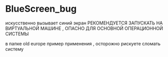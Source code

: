 # BlueScreen_bug
искусственно вызывает синий экран
РЕКОМЕНДУЕТСЯ ЗАПУСКАТЬ НА ВИРТУАЛЬНОЙ МАШИНЕ , ОПАСНО ДЛЯ ОСНОВНОЙ ОПЕРАЦИОННОЙ СИСТЕМЫ

в папке old europe пример применения , осторожно рискуете сломать систему
